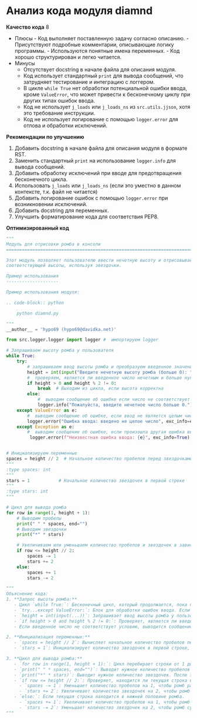 # Анализ кода модуля diamnd

**Качество кода**
8
 -  Плюсы
        - Код выполняет поставленную задачу согласно описанию.
        - Присутствуют подробные комментарии, описывающие логику программы.
        - Используются понятные имена переменных.
        - Код хорошо структурирован и легко читается.
 -  Минусы
    - Отсутствует docstring в начале файла для описания модуля.
    - Код использует стандартный `print` для вывода сообщений, что затрудняет тестирование и интеграцию с логгером.
    - В цикле `while True` нет обработки потенциальной ошибки ввода, кроме `ValueError`, что может привести к бесконечному циклу при других типах ошибок ввода.
    - Код не использует `j_loads` или `j_loads_ns` из `src.utils.jjson`, хотя это требование инструкции.
    - Код не использует логирование с помощью `logger.error` для отлова и обработки исключений.

**Рекомендации по улучшению**

1. Добавить docstring в начале файла для описания модуля в формате RST.
2. Заменить стандартный `print` на использование `logger.info` для вывода сообщений.
3. Добавить обработку исключений при вводе для предотвращения бесконечного цикла.
4. Использовать `j_loads` или `j_loads_ns` (если это уместно в данном контексте, т.к. файл не читается)
5. Добавить логирование ошибок с помощью `logger.error` при возникновении исключений.
6. Добавить docstring для переменных.
7. Улучшить форматирование кода для соответствия PEP8.

**Оптимизированный код**
```python
"""
Модуль для отрисовки ромба в консоли
=========================================================================================

Этот модуль позволяет пользователю ввести нечетную высоту и отрисовывает ромб
соответствующей высоты, используя звездочки.

Пример использования
--------------------

Пример использования модуля:

.. code-block:: python

    python diamnd.py

"""
__author__ = 'hypo69 (hypo69@davidka.net)'

from src.logger.logger import logger #  импортируем logger

# Запрашиваем высоту ромба у пользователя
while True:
    try:
        # запрашиваем ввод высоты ромба и преобразуем введенное значение в целое число
        height = int(input("Введите нечетную высоту ромба (больше 0): "))
        #  проверяем, является ли введенное число нечетным и больше нуля
        if height > 0 and height % 2 != 0:
            break  # Выходим из цикла, если высота корректна
        else:
            #  выводим сообщение об ошибке если число не соответствует условию
            logger.info("Пожалуйста, введите нечетное число больше 0.")
    except ValueError as e:
        #  выводим сообщение об ошибке, если ввод не является целым числом
        logger.error("Ошибка ввода: введено не целое число", exc_info=e)
    except Exception as e:
        #  выводим сообщение об ошибке, если произошла другая ошибка ввода
         logger.error(f"Неизвестная ошибка ввода: {e}", exc_info=True)


# Инициализируем переменные
spaces = height // 2  # Начальное количество пробелов перед звездочками
"""
:type spaces: int
"""
stars = 1           # Начальное количество звездочек в первой строке
"""
:type stars: int
"""

# Цикл для вывода ромба
for row in range(1, height + 1):
    # Выводим пробелы
    print(" " * spaces, end="")
    # Выводим звездочки
    print("*" * stars)

    # Увеличиваем или уменьшаем количество пробелов и звездочек в зависимости от строки
    if row <= height // 2:
        spaces -= 1
        stars += 2
    else:
        spaces += 1
        stars -= 2

"""
Объяснение кода:
1. **Запрос высоты ромба:**
   - Цикл `while True:`: Бесконечный цикл, который продолжается, пока пользователь не введет корректную высоту ромба.
   - `try...except ValueError:`: Блок для обработки ошибок ввода. Если пользователь вводит не число, то выводится сообщение об ошибке.
   - `height = int(input(...))`: Запрашивает ввод высоты ромба у пользователя и преобразует введенное значение в целое число.
   - `if height > 0 and height % 2 != 0:`: Проверяет, является ли введенное число нечетным и больше нуля. Если да, то `break` выходит из цикла.
   - Если введенное число не соответствует условию, выводится сообщение об ошибке, и цикл продолжается.

2. **Инициализация переменных:**
   - `spaces = height // 2`: Вычисляет начальное количество пробелов перед звездочками, используя целочисленное деление (`//`). 
   - `stars = 1`: Инициализирует количество звездочек в первой строке, равное 1.

3. **Цикл для вывода ромба:**
   - `for row in range(1, height + 1):`: Цикл перебирает строки от 1 до `height` включительно.
   - `print(" " * spaces, end="")`: Выводит нужное количество пробелов перед звездочками в текущей строке. Параметр `end=""` предотвращает автоматический перевод строки.
   - `print("*" * stars)`: Выводит нужное количество звездочек. После этого происходит автоматический перевод на новую строку.
   - `if row <= height // 2:`: Проверяет, находится ли текущая строка в верхней половине ромба (включая середину).
     - `spaces -= 1`: Уменьшает количество пробелов на 1, чтобы ромб расширялся.
     - `stars += 2`: Увеличивает количество звездочек на 2, чтобы ромб расширялся.
   - `else:`: Если текущая строка находится в нижней половине ромба.
     - `spaces += 1`: Увеличивает количество пробелов на 1, чтобы ромб сужался.
     - `stars -= 2`: Уменьшает количество звездочек на 2, чтобы ромб сужался.
"""